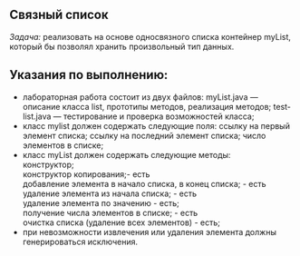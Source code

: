 ## Связный список ##
 *Задача:*   реализовать на основе односвязного списка контейнер
myList, который бы позволял хранить произвольный тип данных.
## Указания по выполнению: ##
- лабораторная работа состоит из двух файлов:
  myList.java — описание класса list, прототипы методов,
  реализация методов;
  test-list.java — тестирование и проверка возможностей класса;
- класс mylist должен содержать следующие поля:
  ссылку на первый элемент списка;
  ссылку на последний элемент списка;
  число элементов в списке;
- класс myList должен содержать следующие методы:
  <br/>конструктор;<br/>
  конструктор копирования;- есть <br/>
  добавление элемента в начало списка, в конец списка; - есть<br/> 
  удаление элемента из начала списка; - есть <br/>
  удаление элемента по значению - есть;<br/>
  получение числа элементов в списке; - есть <br/>
  очистка списка (удаление всех элементов) - есть;<br/>
- при невозможности извлечения или удаления элемента должны
  генерироваться исключения.